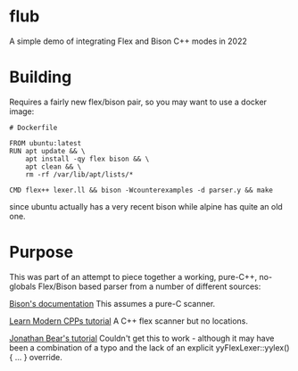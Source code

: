 # flub
A simple demo of integrating Flex and Bison C++ modes in 2022

# Building
Requires a fairly new flex/bison pair, so you may want to use a docker image:

```docker
# Dockerfile

FROM ubuntu:latest
RUN apt update && \
    apt install -qy flex bison && \
    apt clean && \
    rm -rf /var/lib/apt/lists/*

CMD flex++ lexer.ll && bison -Wcounterexamples -d parser.y && make
```

since ubuntu actually has a very recent bison while alpine has quite an old one.


# Purpose

This was part of an attempt to piece together a working, pure-C++, no-globals
Flex/Bison based parser from a number of different sources:

[Bison's documentation](https://www.gnu.org/software/bison/manual/html_node/C_002b_002b-Parsers.html)
This assumes a pure-C scanner.

[Learn Modern CPPs tutorial](https://learnmoderncpp.com/2020/12/16/generating-c-programs-with-flex-and-bison-1/)
A C++ flex scanner but no locations.

[Jonathan Bear's tutorial](http://www.jonathanbeard.io/tutorials/FlexBisonC++)
Couldn't get this to work - although it may have been a combination of a typo and the lack of an explicit yyFlexLexer::yylex() { ... } override.
